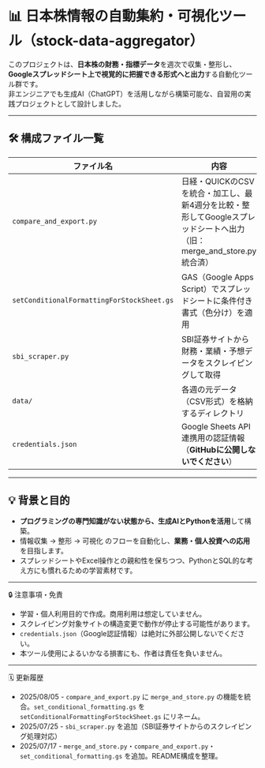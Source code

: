 # 📊 日本株情報の自動集約・可視化ツール（stock-data-aggregator）

このプロジェクトは、**日本株の財務・指標データ**を週次で収集・整形し、  
**Googleスプレッドシート上で視覚的に把握できる形式へと出力**する自動化ツール群です。  
非エンジニアでも生成AI（ChatGPT）を活用しながら構築可能な、自習用の実践プロジェクトとして設計しました。

---

## 🛠️ 構成ファイル一覧

| ファイル名 | 内容 |
|------------|------|
| `compare_and_export.py` | 日経・QUICKのCSVを統合・加工し、最新4週分を比較・整形してGoogleスプレッドシートへ出力（旧：merge_and_store.py 統合済） |
| `setConditionalFormattingForStockSheet.gs` | GAS（Google Apps Script）でスプレッドシートに条件付き書式（色分け）を適用 |
| `sbi_scraper.py` | SBI証券サイトから財務・業績・予想データをスクレイピングして取得 |
| `data/` | 各週の元データ（CSV形式）を格納するディレクトリ |
| `credentials.json` | Google Sheets API 連携用の認証情報（**GitHubに公開しないでください**） |

---

## 💡 背景と目的

- **プログラミングの専門知識がない状態から、生成AIとPythonを活用**して構築。
- 情報収集 → 整形 → 可視化 のフローを自動化し、**業務・個人投資への応用**を目指します。
- スプレッドシートやExcel操作との親和性を保ちつつ、PythonとSQL的な考え方にも慣れるための学習素材です。

---

🔒 注意事項・免責

- 学習・個人利用目的で作成。商用利用は想定していません。
- スクレイピング対象サイトの構造変更で動作が停止する可能性があります。
- `credentials.json`（Google認証情報）は絶対に外部公開しないでください。
- 本ツール使用によるいかなる損害にも、作者は責任を負いません。

---

🗓 更新履歴

- 2025/08/05 - `compare_and_export.py` に `merge_and_store.py` の機能を統合。`set_conditional_formatting.gs` を `setConditionalFormattingForStockSheet.gs` にリネーム。
- 2025/07/25 - `sbi_scraper.py` を追加（SBI証券サイトからのスクレイピング処理対応）
- 2025/07/17 - `merge_and_store.py`・`compare_and_export.py`・`set_conditional_formatting.gs` を追加。README構成を整理。
